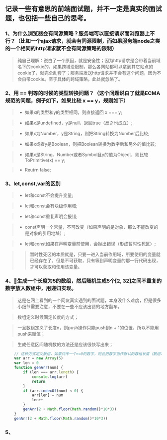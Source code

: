 ## 记录一些有意思的前端面试题，并不一定是真实的面试题，也包括一些自己的思考。

### 1、为什么浏览器会有同源策略？服务端可以直接请求而浏览器上不行？（比如一个ajax请求，就会有同源限制，而如果服务端node之类的一个相同的http请求就不会有同源策略的限制）

> 纯自己理解：说白了一个原因，就是安全性；因为http请求是会带着当前域名下的cookie的，如果跨域没限制，那么各网站都可以拿到其它站点的cookie了，就完全乱套了；服务端发送http请求并不会有这个问题，因为不会自带cookie。至于具体的跨域策略，此处就忽略了。

### 2、用 == 判等的时候的类型转换问题？（这个问题说白了就是ECMA规范的问题，例子如下，如果比较 x == y，规则如下）

> + 如果x的类型和y的类型相同，则直接返回 x === y; 

> + 如果x是undefined，y是null，返回true（反之也成立）;

> + 如果x为Number，y是String，则把String转换为Number后比较;

> + 如果x或者y是Boolean，则把Boolean转换为数字后和另外的值比较;

> + 如果x是String、Number或者Symbol且y的值为Object，则比较ToPrimitive(x) == y;

> + Reutrn false;

### 3、let,const,var的区别

> + let和const不会提升变量;

> + let和const会有块级作用域;

> + let和const重复声明会报错;

> + const声明一个常量，不可改变（如果声明的是对象，那么不能改变的是对象的引用地址）;

> + let和const如果在声明变量前使用，会抛出错误（形成暂时性死区）;

>> 暂时性死区的本质就是，只要一进入当前作用域，所要使用的变量就已经存在了，但是不可获取，只有等到声明变量的那一行代码出现，才可以获取和使用该变量。

### 4、生成一个长度为5的数组，然后随机生成5个[2, 32]之间不重复的数字放入数组中，用递归实现。

> 这是在网上看到的一个网友真实遇到的面试题，本身没什么难度，但是很多小细节需要注意，不要在一些不应该出错的地方翻车。

> 数组定义时候固定长度的方式；

> 一旦数组定义了长度n，则push操作只能push到n + 1的位置，所以不能用push来赋值；

> 生成任意区间随机数的方法还是应该很快写出来；

```js
    // 这种方式定义数组，如果只传一个>=0的数字，则会把数字当作默认的数组长度（数组本身为空）
    var arr = new Array(5)
    var len = 0
    function genArr(num) {
        if (len === arr.length) {
            console.log(arr)
            return
        }
        if (arr.indexOf(num) < 0) {
            arr[len] = num
            len++
        }
        genArr(2 + Math.floor(Math.random()*10*3))
    }
    genArr(2 + Math.floor(Math.random()*10*3))
```

### 5、